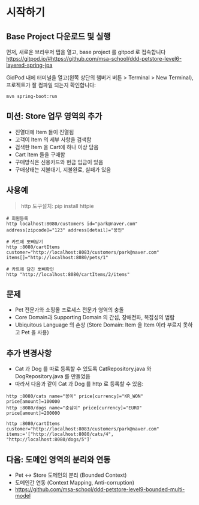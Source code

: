 # 시작하기

## Base Project 다운로드 및 실행
먼저, 새로운 브라우저 탭을 열고, base project 를 gitpod 로 접속합니다
https://gitpod.io/#https://github.com/msa-school/ddd-petstore-level6-layered-spring-jpa

GidPod 내에 터미널을 열고(왼쪽 상단의 햄버거 버튼 > Terminal > New Terminal), 프로젝트가 잘 컴파일 되는지 확인합니다:
```
mvn spring-boot:run
```

## 미션: Store 업무 영역의 추가
- 진열대에 Item 들이 진열됨
- 고객이 Item 의 세부 사항을 검색함
- 검색한 Item 을 Cart에 하나 이상 담음
- Cart Item 들을 구매함
- 구매방식은 신용카드와 현금 입금이 있음
- 구매상태는 지불대기, 지불완료, 실패가 있음

## 사용예

> http 도구설치: pip install httpie


```
# 회원등록
http localhost:8080/customers id="park@naver.com" address[zipcode]="123" address[detail]="용인"

# 카트에 뽀삐담기
http :8080/cartItems customer="http://localhost:8083/customers/park@naver.com" items[]="http://localhost:8080/pets/1"

# 카트에 담긴 뽀삐확인
http "http://localhost:8080/cartItems/2/items"
```

## 문제
- Pet 전문가와 쇼핑몰 프로세스 전문가 영역의 충돌
- Core Domain과 Supporting Domain 의 간섭, 장애전파, 복잡성의 범람
- Ubiquitous Language 의 손상 (Store Domain: Item 을 Item 이라 부르지 못하고 Pet 을 사용)

## 추가 변경사항
- Cat 과 Dog 를 따로 등록할 수 있도록 CatRepository.java 와 DogRepository.java 를 만들었음
- 따라서 다음과 같이 Cat 과 Dog 를 http 로 등록할 수 있음:
```
http :8080/cats name="몽이" price[currency]="KR_WON" price[amount]=100000
http :8080/dogs name="춘삼이" price[currency]="EURO" price[amount]=200000

http :8080/cartItems customer="http://localhost:8083/customers/park@naver.com" items:='["http://localhost:8080/cats/4", "http://localhost:8080/dogs/5"]'

```

## 다음: 도메인 영역의 분리와 연동
- Pet <-> Store 도메인의 분리 (Bounded Context)
- 도메인간 연동 (Context Mapping, Anti-corruption)
- https://github.com/msa-school/ddd-petstore-level9-bounded-multi-model


